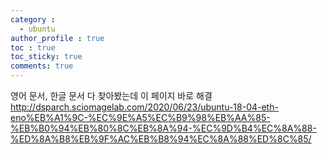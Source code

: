 ```yaml
---
category : 
  - ubuntu
author_profile : true 
toc : true
toc_sticky: true
comments: true
---
```


영어 문서, 한글 문서 다 찾아봤는데 이 페이지 바로 해결
http://dsparch.sciomagelab.com/2020/06/23/ubuntu-18-04-eth-eno%EB%A1%9C-%EC%9E%A5%EC%B9%98%EB%AA%85-%EB%B0%94%EB%80%8C%EB%8A%94-%EC%9D%B4%EC%8A%88-%ED%8A%B8%EB%9F%AC%EB%B8%94%EC%8A%88%ED%8C%85/
